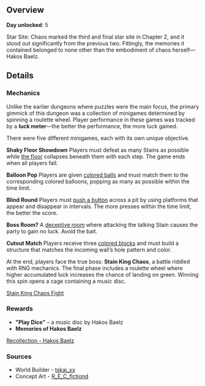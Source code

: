 <!-- title: Star Site: Chaos -->
<!-- quote: Just ask me anything and I'll make it happen! -->
<!-- chapter: 1 -->
<!-- images: (Star Site: Chaos Overview #1), (Star Site: Chaos Overview #2), (Star Site: Chaos Concept Art #3), (Star Site: Elpis Overview #4) -->
<!-- model: false -->

## Overview

**Day unlocked**: 5

Star Site: Chaos marked the third and final star site in Chapter 2, and it stood out significantly from the previous two. Fittingly, the memories it contained belonged to none other than the embodiment of chaos herself—Hakos Baelz.

## Details

### Mechanics

Unlike the earlier dungeons where puzzles were the main focus, the primary gimmick of this dungeon was a collection of minigames determined by spinning a roulette wheel. Player performance in these games was tracked by a **luck meter**—the better the performance, the more luck gained.

There were five different minigames, each with its own unique objective.

**Shaky Floor Showdown**
Players must defeat as many Stains as possible while [the floor](https://www.youtube.com/live/L7rBGepFrXA?si=ehUP_KK9qRn2DrzW&t=4127) collapses beneath them with each step. The game ends when all players fall.

**Balloon Pop**
Players are given [colored balls](https://www.youtube.com/live/L7rBGepFrXA?si=ZN4CDNF33MknO8Qa&t=8297) and must match them to the corresponding colored balloons, popping as many as possible within the time limit.

**Blind Round**
Players must [push a button](https://www.youtube.com/live/L7rBGepFrXA?si=byW4Jzn2G2E6zxj2&t=8083) across a pit by using platforms that appear and disappear in intervals. The more presses within the time limit, the better the score.

**Boss Room?**
A [deceptive room](https://www.youtube.com/live/L7rBGepFrXA?si=8feoLm3SloHkkDFp&t=4581) where attacking the talking Stain causes the party to gain no luck. Avoid the bait.

**Cutout Match**
Players receive three [colored blocks](https://www.youtube.com/live/L7rBGepFrXA?si=E8tnJXeN4Tp4hmHt&t=4740) and must build a structure that matches the incoming wall’s hole pattern and color.

At the end, players face the true boss: **Stain King Chaos**, a battle riddled with RNG mechanics. The final phase includes a roulette wheel where higher accumulated luck increases the chance of landing on green. Winning this spin opens a cage containing a music disc.

[Stain King Chaos Fight](#embed:https://www.youtube.com/live/L7rBGepFrXA?si=wWfwJ_k0ugG8B9oW&t=4954)

### Rewards

- **"Play Dice"** – a music disc by Hakos Baelz
- **Memories of Hakos Baelz**

[Recollection - Hakos Baelz](#embed:https://www.youtube.com/watch?v=aSFZwinYaaU)

### Sources

- World Builder - [tskai_xx](https://x.com/tskai_xx/status/1921298173123076248)
- Concept Art - [R_E_C_flctiond](https://x.com/R_E_C_flctiond/status/1922200389815882127/photo/1)
